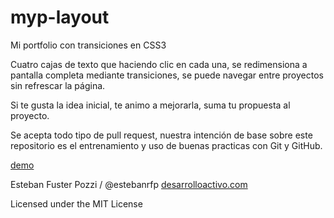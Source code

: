
myp-layout
==========

Mi portfolio con transiciones en CSS3

Cuatro cajas de texto que haciendo clic en cada una, se redimensiona a pantalla completa mediante transiciones, se puede navegar entre proyectos sin refrescar la página.

Si te gusta la idea inicial, te animo a mejorarla, suma tu propuesta al proyecto.

Se acepta todo tipo de pull request, nuestra intención de base sobre este repositorio es el entrenamiento y uso de buenas practicas con Git y GitHub. 

[demo](https://estebanrfp.github.io/myp-layout)

Esteban Fuster Pozzi / @estebanrfp
[desarrolloactivo.com](https://desarrolloactivo.com)

Licensed under the MIT License